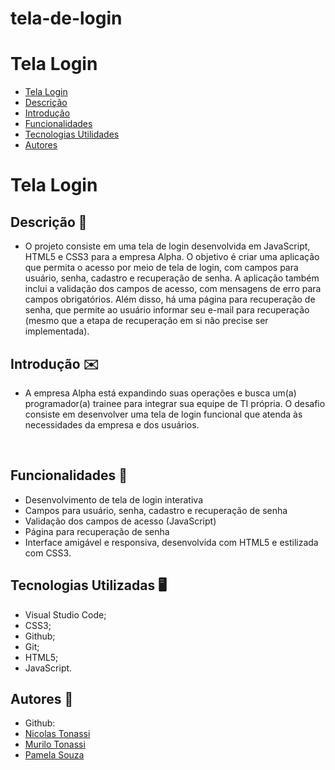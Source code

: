 # tela-de-login

# Tela Login
 
* [Tela Login](#Tela-login)
* [Descrição](#descrição)
* [Introdução](#introdução)
* [Funcionalidades](#funcionalidades)
* [Tecnologias Utilidades](#tecnologias-utilizadas)
* [Autores](#autores)
 
# Tela Login
 
## Descrição 📖
- O projeto consiste em uma tela de login desenvolvida em JavaScript, HTML5 e CSS3 para a empresa Alpha. O objetivo é criar uma aplicação que permita o acesso por meio de tela de login, com campos para usuário, senha, cadastro e recuperação de senha. A aplicação também inclui a validação dos campos de acesso, com mensagens de erro para campos obrigatórios. Além disso, há uma página para recuperação de senha, que permite ao usuário informar seu e-mail para recuperação (mesmo que a etapa de recuperação em si não precise ser implementada).
 
 
## Introdução ✉️
- A empresa Alpha está expandindo suas operações e busca um(a) programador(a) trainee para integrar sua equipe de TI própria. O desafio consiste em desenvolver uma tela de login funcional que atenda às necessidades da empresa e dos usuários.
 
<img src= "">
<img src= "">
 
 
## Funcionalidades 🧠
- Desenvolvimento de tela de login interativa
- Campos para usuário, senha, cadastro e recuperação de senha
- Validação dos campos de acesso (JavaScript)
- Página para recuperação de senha
- Interface amigável e responsiva, desenvolvida com HTML5 e estilizada com CSS3.
 
## Tecnologias Utilizadas 🖥️  
- Visual Studio Code;
- CSS3;
- Github;
- Git;
- HTML5;
- JavaScript.
 
## Autores 👥
- Github: 
- [Nicolas Tonassi](https://github.com/nicolas-tonassi)
- [Murilo Tonassi](https://github.com/murilo-tonassi)
- [Pamela Souza](https://github.com/PamelaSouzaSilva)